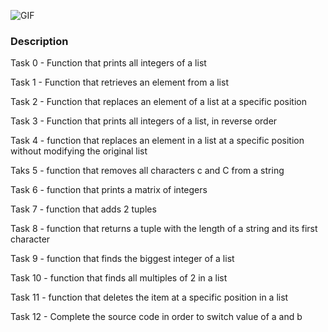 ![GIF](https://media.giphy.com/media/MT5UUV1d4CXE2A37Dg/giphy.gif)

### Description
Task 0 - Function that prints all integers of a list

Task 1 - Function that retrieves an element from a list

Task 2 - Function that replaces an element of a list at a specific position

Task 3 - Function that prints all integers of a list, in reverse order

Task 4 - function that replaces an element in a list at a specific position without modifying the original list

Taks 5 - function that removes all characters c and C from a string

Task 6 - function that prints a matrix of integers

Task 7 - function that adds 2 tuples

Task 8 - function that returns a tuple with the length of a string and its first character

Task 9 - function that finds the biggest integer of a list

Task 10 - function that finds all multiples of 2 in a list

Task 11 - function that deletes the item at a specific position in a list

Task 12 - Complete the source code in order to switch value of a and b